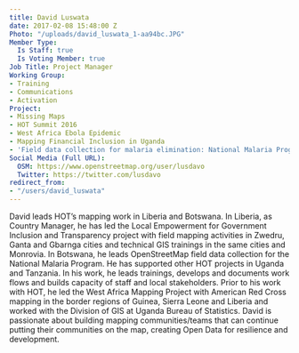 ```yaml
---
title: David Luswata
date: 2017-02-08 15:48:00 Z
Photo: "/uploads/david_luswata_1-aa94bc.JPG"
Member Type:
  Is Staff: true
  Is Voting Member: true
Job Title: Project Manager
Working Group:
- Training
- Communications
- Activation
Project:
- Missing Maps
- HOT Summit 2016
- West Africa Ebola Epidemic
- Mapping Financial Inclusion in Uganda
- 'Field data collection for malaria elimination: National Malaria Programme'
Social Media (Full URL):
  OSM: https://www.openstreetmap.org/user/lusdavo
  Twitter: https://twitter.com/lusdavo
redirect_from:
- "/users/david_luswata"
---
```


David leads HOT’s mapping work in Liberia and Botswana. In Liberia, as Country Manager, he has led the Local Empowerment for Government Inclusion and Transparency project with field mapping activities in Zwedru, Ganta and Gbarnga cities and technical GIS trainings in the same cities and Monrovia. In Botswana, he leads OpenStreetMap field data collection for the National Malaria Program. He has supported other HOT projects in Uganda and Tanzania. In his work, he leads trainings, develops and documents work flows and builds capacity of staff and local stakeholders. Prior to his work with HOT, he led the West Africa Mapping Project with American Red Cross mapping in the border regions of Guinea, Sierra Leone and Liberia and worked with the Division of GIS at Uganda Bureau of Statistics. David is passionate about building mapping communities/teams that can continue putting their communities on the map, creating Open Data for resilience and development.
